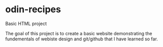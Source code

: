 # odin-recipes
Basic HTML project

The goal of this project is to create a basic website demonstrating the
fundementals of webiste design and git/github that I have learned so far.
